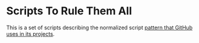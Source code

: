 # Scripts To Rule Them All

This is a set of scripts describing the normalized script [pattern that GitHub uses in its projects](https://githubengineering.com/scripts-to-rule-them-all/).
